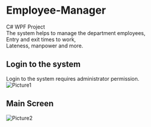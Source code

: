 # Employee-Manager
C# WPF Project<br />
The system helps to manage the department employees,<br />
Entry and exit times to work,<br />
Lateness, manpower and more.<br />
## Login to the system
Login to the system requires administrator permission.<br />
![Picture1](https://user-images.githubusercontent.com/31032862/175964112-0d12571a-6c4a-469f-a630-ab38eab8b541.png)

## Main Screen
![Picture2](https://user-images.githubusercontent.com/31032862/175965416-68a76623-1545-413d-bf7d-facfd7f0f8ff.png)


